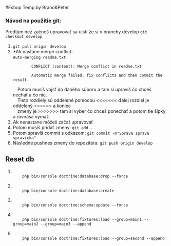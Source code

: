 #Eshop Temp by Brano&Peter
<h3>
Návod na použitie git:</h3>
Predtým než začneš upravovať sa uisti že si v branchy develop <code>git checkout develop</code>
<ol>
    <li><code>git pull origin develop</code></li>
    <li>*Ak nastane merge conflict:<br>
        <code>Auto-merging readme.txt<br>
        CONFLICT (content): Merge conflict in readme.txt<br>
        Automatic merge failed; fix conflicts and then commit the result.
        </code><br>
        &emsp;Potom musíš vojsť do daného súboru a tam si upravíš čo chceš nechať a čo nie. <br>
        &emsp;Tieto rozdiely sú oddelené pomocou <<<<<<< ďalej rozdiel je oddelený ====== a koniec <br> 
        &emsp;zmeny je >>>>>>> tam si vyber čo chceš ponechať a potom tie šípky a rovnása vymaž.<br>
    </li>
    <li>
    Ak nenastane môžeš začať upravovať
    </li>
    <li>Potom musíš pridať zmeny: <code>git add .</code></li>
    <li>Potom spravíš commit s odkazom: <code>git commit -m"Sprava sprava spravicka"</code></li>
    <li>Následne pushnes zmeny do repozitára: <code>git push origin develop</code></li>
</ol>
<h2>Reset db</h2>
<ol>
    <li>
    <code>
    php bin/console doctrine:database:drop --force
    </code>
    </li>
    <li>
    <code>
    php bin/console doctrine:database:create
    </code>
    </li>
    <li>
    <code>
    php bin/console doctrine:schema:update --force
    </code>
    </li>
    <li>
    <code>
    php bin/console doctrine:fixtures:load --group=main1 --group=main2 --group=main3 --append
    </code>
    </li>
    <li>
    <code>
    php bin/console doctrine:fixtures:load --group=second --append
    </code>
    </li>
</ol>
        